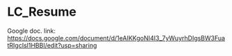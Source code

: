 # LC_Resume
Google doc. link: https://docs.google.com/document/d/1eAIKKgoNI4I3_7yWuyrhDIgsBW3FuatRIgcIsl1HBBI/edit?usp=sharing
